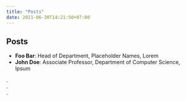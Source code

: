 ```yaml
---
title: "Posts"
date: 2021-06-30T14:21:50+07:00
---
```


## Posts

* **Foo Bar**: Head of Department, Placeholder Names, Lorem
* **John Doe**: Associate Professor, Department of Computer Science, Ipsum

.  
.  
.  
